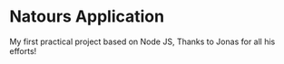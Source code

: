 # Natours Application

My first practical project based on Node JS, Thanks to Jonas for all his efforts!
